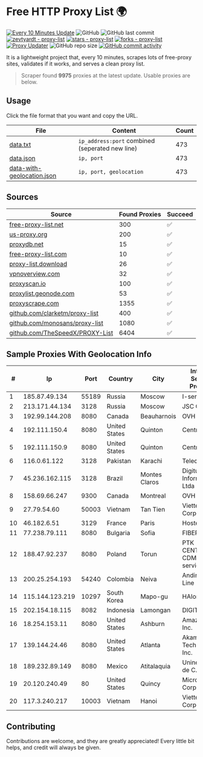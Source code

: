 
# Free HTTP Proxy List 🌍

[![Every 10 Minutes Update](https://github.com/mertguvencli/http-proxy-list/actions/workflows/main.yml/badge.svg?branch=main)](https://github.com/mertguvencli/http-proxy-list/actions/workflows/main.yml)
![GitHub](https://img.shields.io/github/license/mertguvencli/http-proxy-list)
![GitHub last commit](https://img.shields.io/github/last-commit/mertguvencli/http-proxy-list)
[![zevtyardt - proxy-list](https://img.shields.io/static/v1?label=zevtyardt&message=proxy-list&color=blue&logo=github)](https://github.com/zevtyardt/proxy-list "Go to GitHub repo")
[![stars - proxy-list](https://img.shields.io/github/stars/zevtyardt/proxy-list?style=social)](https://github.com/zevtyardt/proxy-list)
[![forks - proxy-list](https://img.shields.io/github/forks/zevtyardt/proxy-list?style=social)](https://github.com/zevtyardt/proxy-list)
[![Proxy Updater](https://github.com/zevtyardt/proxy-list/workflows/Proxy%20Updater/badge.svg)](https://github.com/zevtyardt/proxy-list/actions?query=workflow:"Proxy+Updater")
![GitHub repo size](https://img.shields.io/github/repo-size/zevtyardt/proxy-list)
[![GitHub commit activity](https://img.shields.io/github/commit-activity/m/zevtyardt/proxy-list?logo=commits)](https://github.com/zevtyardt/proxy-list/commits/main)

It is a lightweight project that, every 10 minutes, scrapes lots of free-proxy sites, validates if it works, and serves a clean proxy list.

> Scraper found **9975** proxies at the latest update. Usable proxies are below.

## Usage

Click the file format that you want and copy the URL.

|File|Content|Count|
|----|-------|-----|
|[data.txt](https://raw.githubusercontent.com/mertguvencli/http-proxy-list/main/proxy-list/data.txt)|`ip_address:port` combined (seperated new line)|473|
|[data.json](https://raw.githubusercontent.com/mertguvencli/http-proxy-list/main/proxy-list/data.json)|`ip, port`|473|
|[data-with-geolocation.json](https://raw.githubusercontent.com/mertguvencli/http-proxy-list/main/proxy-list/data-with-geolocation.json)|`ip, port, geolocation`|473|

## Sources

|Source|Found Proxies|Succeed|
|------|-------------|-------|
|[free-proxy-list.net](https://free-proxy-list.net)|300|✅|
|[us-proxy.org](https://www.us-proxy.org)|200|✅|
|[proxydb.net](http://proxydb.net)|15|✅|
|[free-proxy-list.com](https://free-proxy-list.com/?page=&port=&type%5B%5D=http&type%5B%5D=https&up_time=0&search=Search)|10|✅|
|[proxy-list.download](https://www.proxy-list.download/HTTP)|26|✅|
|[vpnoverview.com](https://vpnoverview.com/privacy/anonymous-browsing/free-proxy-servers)|32|✅|
|[proxyscan.io](https://www.proxyscan.io)|100|✅|
|[proxylist.geonode.com](https://proxylist.geonode.com/api/proxy-list?limit=300&page=1&sort_by=lastChecked&sort_type=desc&protocols=http,https)|53|✅|
|[proxyscrape.com](https://api.proxyscrape.com/v2/?request=displayproxies&protocol=http&timeout=10000&country=all&ssl=all&anonymity=all)|1355|✅|
|[github.com/clarketm/proxy-list](https://raw.githubusercontent.com/clarketm/proxy-list/master/proxy-list-raw.txt)|400|✅|
|[github.com/monosans/proxy-list](https://raw.githubusercontent.com/monosans/proxy-list/main/proxies/http.txt)|1080|✅|
|[github.com/TheSpeedX/PROXY-List](https://raw.githubusercontent.com/TheSpeedX/PROXY-List/master/http.txt)|6404|✅|


## Sample Proxies With Geolocation Info

|#|Ip|Port|Country|City|Internet Service Provider|
|-|--|----|-------|----|-------------------------|
|1|185.87.49.134|55189|Russia|Moscow|I-servers LTD|
|2|213.171.44.134|3128|Russia|Moscow|JSC Comcor|
|3|192.99.144.208|8080|Canada|Beauharnois|OVH SAS|
|4|192.111.150.4|8080|United States|Quinton|Centrilogic|
|5|192.111.150.9|8080|United States|Quinton|Centrilogic|
|6|116.0.61.122|3128|Pakistan|Karachi|Telecard|
|7|45.236.162.115|3128|Brazil|Montes Claros|Digitus Informatica Ltda - ME|
|8|158.69.66.247|9300|Canada|Montreal|OVH SAS|
|9|27.79.54.60|50003|Vietnam|Tan Tien|Viettel Corporation|
|10|46.182.6.51|3129|France|Paris|Hosteur SAS|
|11|77.238.79.111|8080|Bulgaria|Sofia|FIBER1|
|12|188.47.92.237|8080|Poland|Torun|PTK CENTERTEL CDMA data services|
|13|200.25.254.193|54240|Colombia|Neiva|Andinet ON Line|
|14|115.144.123.219|10297|South Korea|Mapo-gu|HAIonNet|
|15|202.154.18.115|8082|Indonesia|Lamongan|DIGITNET|
|16|18.254.153.11|8080|United States|Ashburn|Amazon.com, Inc.|
|17|139.144.24.46|8080|United States|Atlanta|Akamai Technologies, Inc.|
|18|189.232.89.149|8080|Mexico|Atitalaquia|Uninet S.A. de C.V.|
|19|20.120.240.49|80|United States|Quincy|Microsoft Corporation|
|20|117.3.240.217|10003|Vietnam|Hanoi|Viettel Corporation|



## Contributing

Contributions are welcome, and they are greatly appreciated! Every
little bit helps, and credit will always be given.

